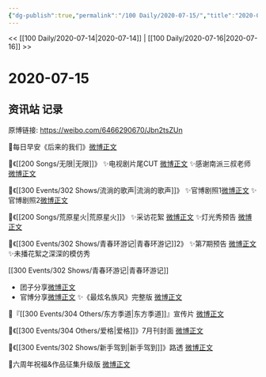 ```yaml
---
{"dg-publish":true,"permalink":"/100 Daily/2020-07-15/","title":"2020-07-15","created":"2023-04-06T20:55:20.837+08:00","updated":"2023-04-06T20:56:18.446+08:00"}
---
```



<< [[100 Daily/2020-07-14\|2020-07-14]] | [[100 Daily/2020-07-16\|2020-07-16]] >>

# 2020-07-15

## 资讯站 记录

原博链接: https://weibo.com/6466290670/Jbn2tsZUn

🌟每日早安《后来的我们》[微博正文](https://weibo.com/6466290670/JbgUt3mMB)

🌟《[[200 Songs/无限\|无限]]》
✨电视剧片尾CUT [微博正文](https://weibo.com/6466290670/JblH9nNXp)
✨感谢南派三叔老师 [微博正文](https://weibo.com/6466290670/JbmWJ6hUz)

🌟《[[300 Events/302 Shows/流淌的歌声\|流淌的歌声]]》
✨官博剧照1[微博正文](https://weibo.com/6466290670/JbmbqnVUA)
✨官博剧照2[微博正文](https://weibo.com/6466290670/Jblkq9BOC)

🌟《[[200 Songs/荒原星火\|荒原星火]]》
✨采访花絮 [微博正文](https://weibo.com/6466290670/JbkPCEuQe)
✨灯光秀预告 [微博正文](https://weibo.com/6466290670/Jbli9bu2u)

🌟《[[300 Events/302 Shows/青春环游记\|青春环游记]]2》
✨第7期预告 [微博正文](https://weibo.com/6466290670/Jbjh5wnId)
✨未播花絮之深深的模仿秀

[[300 Events/302 Shows/青春环游记\|青春环游记]]
- 团子分享[微博正文](https://weibo.com/6466290670/JbiJyFQa7)
- 官博分享[微博正文](https://weibo.com/6466290670/JbiywkogB)
✨《最炫名族风》完整版 [微博正文](https://weibo.com/6466290670/JbkiBwD1o)

🌟『[[300 Events/304 Others/东方季道\|东方季道]]』宣传片 [微博正文](https://weibo.com/6466290670/JbigMxfX3)

🌟《[[300 Events/304 Others/爱格\|爱格]]》7月刊封面 [微博正文](https://weibo.com/6466290670/JblsNANMV)

🌟《[[300 Events/302 Shows/新手驾到\|新手驾到]]》路透 [微博正文](https://weibo.com/6466290670/JblXDbtKY)

🌟六周年祝福&作品征集升级版 [微博正文](https://weibo.com/6466290670/Jbmx812iS)

